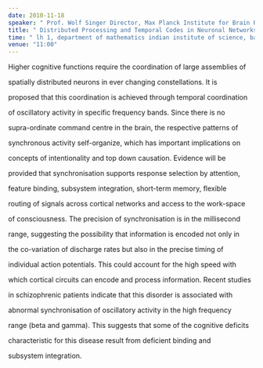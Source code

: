 ```yaml
---
date: 2010-11-18
speaker: " Prof. Wolf Singer Director, Max Planck Institute for Brain Research Frankfurt/Main Frankfurt Institute for Advanced Studies (FIAS)"
title: " Distributed Processing and Temporal Codes in Neuronal Networks"
time: " lh 1, department of mathematics indian institute of science, bangalore" 
venue: "11:00"
---
```

Higher cognitive functions require the coordination of large assemblies of

spatially distributed neurons in ever changing constellations. It is

proposed that this coordination is achieved through temporal coordination

of oscillatory activity in specific frequency bands. Since there is no

supra-ordinate command centre in the brain, the respective patterns of

synchronous activity self-organize, which has important implications on

concepts of intentionality and top down causation. Evidence will be

provided that synchronisation supports response selection by attention,

feature binding, subsystem integration, short-term memory, flexible

routing of signals across cortical networks and access to the work-space

of consciousness. The precision of synchronisation is in the millisecond

range, suggesting the possibility that information is encoded not only in

the co-variation of discharge rates but also in the precise timing of

individual action potentials. This could account for the high speed with

which cortical circuits can encode and process information. Recent studies

in schizophrenic patients indicate that this disorder is associated with

abnormal synchronisation of oscillatory activity in the high frequency

range (beta and gamma). This suggests that some of the cognitive deficits

characteristic for this disease result from deficient binding and

subsystem integration.
